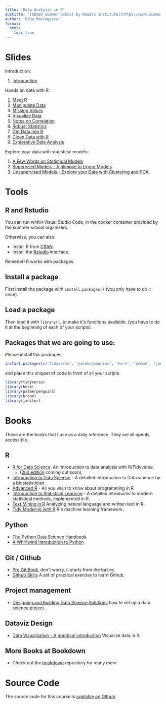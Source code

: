 ```yaml
---
title: 'Data Analysis in R'
subtitle: '[CBSER Summer School by Mawazo Institute](https://www.summercompschool.mawazoinstitute.org/)'
author: 'Otho Mantegazza'
format:
  html:
    toc: true
---
```


# Slides

Introduction:

1. [Introduction](slides/00-intro.html)

Hands on data with R:

1. [Meet R](slides/10-meet-r.html)
1. [Manipulate Data](slides/20-manipulate.html)
1. [Missing Values](slides/25-missing-values.html)
1. [Visualize Data](slides/30-visualize.html)
1. [Notes on Correlation](slides/31-correlation.html)
1. [Robust Statistics](slides/31-robust-stat.html)
1. [Get Data into R](slides/40-get.html)
1. [Clean Data with R](slides/50-clean.html)
1. [Explorative Data Analysis](slides/60-explorative-data-analysis.html)

Explore your data with statistical models:

1. [A Few Words on Statistical Models](slides/70-intro-to-models.html)
1. [Supervised Models - A glimpse to Linear Models](slides/73-supervised.qmd)
1. [Unsupervised Models - Explore your Data with Clustering and PCA](slides/76-unsupervised.qmd)


# Tools

## R and Rstudio

You can run within Visual Studio Code, in the docker container provided by the summer school organizers.

Otherwise, you can also:

- Install R from [CRAN](https://cran.r-project.org/).
- Install the [Rstudio](https://www.rstudio.com/) interface. 


Remeber! R works with packages.

## Install a package

First install the package with `install.packages()` (you only have to do it once).


## Load a package

Then load it with `library()`, to make it's functions available. (you have to do it at the beginning of each of your scripts).



## Packages that we are going to use:

Please install this packages:

```r
install.packages(c('tidyverse', 'palmerpenguins', 'here', 'broom', 'janitor'))
```

and place this snippet of code in front of all your scripts.

```r
library(tidyverse)
library(here)
library(palmerpenguins)
library(broom)
library(janitor)
```

# Books

These are the books that I use as a daily reference. They are all openly accessible.

## R

- [R for Data Science](https://r4ds.had.co.nz/): An introduction to data analysis with R/Tidyverse.
  - ([2nd edition](https://r4ds.hadley.nz/)  coming out soon). 
- [Introduction to Data Science](http://rafalab.dfci.harvard.edu/dsbook/) - A detailed introduction to Data science by a biostatistician.
- [Advanced R](https://adv-r.hadley.nz//) - All you wish to know about programming in R.
- [Introduction to Statistical Learning](https://www.statlearning.com)  - A detailed introductio  to modern statistical methods, implemented in R.
- [Text Mining in R](https://www.tidytextmining.com/index.html) Analyzing natural language and written text in R.
- [Tidy Modeling with R](https://www.tmwr.org/) R's machine learning framework.

## Python

- [The Python Data Science Handbook](https://jakevdp.github.io/PythonDataScienceHandbook/)
- [A Whirlwind Introduction to Python](https://jakevdp.github.io/WhirlwindTourOfPython/)

## Git / Github

- [Pro Git Book](https://git-scm.com/book/en/v2), don't worry, it starts from the basics.
- [Github Skills](https://skills.github.com/) A set of practical exercise to learn Github.

## Project management

- [Designing and Building Data Science Solutions](https://datasciencedesign.com/) how to set up a data science project.

## Dataviz Design

- [Data Visualization - A practical introduction](https://socviz.co/index.html#preface) Visualize data in R.

## More Books at Bookdown

- Check out the [bookdown](https://bookdown.org/home/) repository for many more

# Source Code

The source code for this course is [available on Github](https://github.com/othomantegazza/mawazo-summer-school/).

